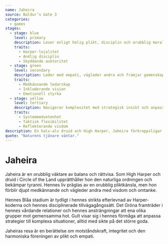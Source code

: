 ```yaml
---
name: Jaheira
source: Baldur’s Gate 3
categories:
  - games
stages:
  - stage: blue
    level: primary
    description: Lever enligt helig plikt, disciplin och orubblig moralisk övertygelse
    traits:
      - Harper-lojalitet
      - Andlig disciplin
      - Skyddande auktoritet
  - stage: green
    level: secondary
    description: Leder med empati, vägleder andra och främjar gemenskap
    traits:
      - Medkännande ledarskap
      - Inkluderande vision
      - Emotionell styrka
  - stage: yellow
    level: tertiary
    description: Navigerar komplexitet med strategisk insikt och anpassningsförmåga
    traits:
      - Systemmedvetenhet
      - Taktisk flexibilitet
      - Reflekterande visdom
description: En halv-alv druid och High Harper, Jaheira förkroppsligar orubblig plikt balanserad med medkänsla och strategisk skarpsinnighet.
quote: "Naturens tjänare väntar."
---
```

# Jaheira

Jaheira är en orubblig väktare av balans och rättvisa. Som High Harper och druid i Circle of the Land upprätthåller hon den naturliga ordningen och bekämpar tyranni. Hennes liv präglas av en orubblig pliktkänsla, men hon förblir djupt medkännande och vägleder andra med visdom och omtanke.

Hennes Blåa stadium är tydligt i hennes strikta efterlevnad av Harper-koderna och hennes disciplinerade tillvägagångssätt. Det Gröna framträder i hennes vårdande relationer och hennes ansträngningar att ena olika grupper mot gemensamma hot. Gult visar sig i hennes förmåga att anpassa strategier till komplexa situationer, alltid med sikte på det större goda.

Jaheiras resa är en berättelse om motståndskraft, integritet och den harmoniska föreningen av plikt och empati.


